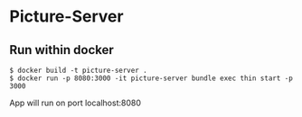 # Picture-Server

## Run within docker

```shell
$ docker build -t picture-server .
$ docker run -p 8080:3000 -it picture-server bundle exec thin start -p 3000
```

App will run on port localhost:8080
